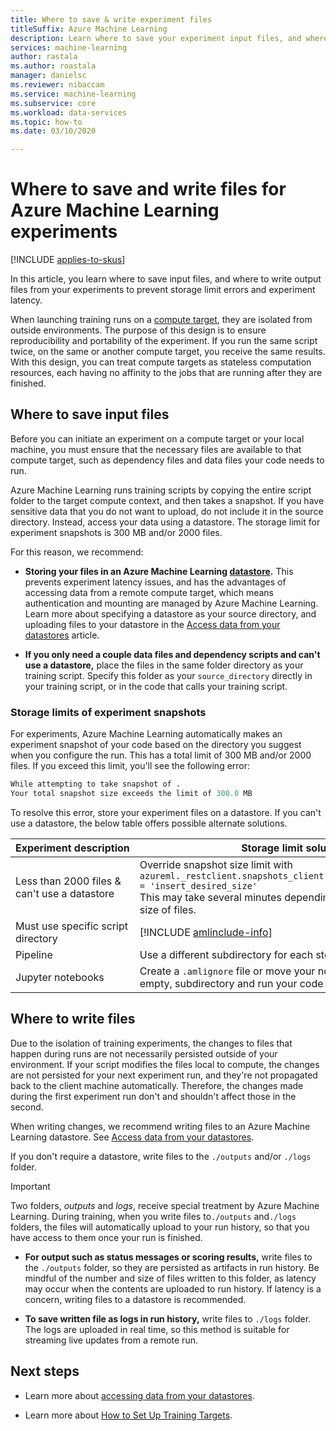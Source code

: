 ```yaml
---
title: Where to save & write experiment files
titleSuffix: Azure Machine Learning
description: Learn where to save your experiment input files, and where to write output files to prevent storage limitation errors and experiment latency.
services: machine-learning
author: rastala
ms.author: roastala
manager: danielsc
ms.reviewer: nibaccam
ms.service: machine-learning
ms.subservice: core
ms.workload: data-services
ms.topic: how-to
ms.date: 03/10/2020

---
```

# Where to save and write files for Azure Machine Learning experiments
[!INCLUDE [applies-to-skus](../../includes/aml-applies-to-basic-enterprise-sku.md)]

In this article, you learn where to save input files, and where to write output files from your experiments to prevent storage limit errors and experiment latency.

When launching training runs on a [compute target](how-to-set-up-training-targets.md), they are isolated from outside environments. The purpose of this design is to ensure reproducibility and portability of the experiment. If you run the same script twice, on the same or another compute target, you receive the same results. With this design, you can treat compute targets as stateless computation resources, each having no affinity to the jobs that are running after they are finished.

## Where to save input files

Before you can initiate an experiment on a compute target or your local machine, you must ensure that the necessary files are available to that compute target, such as dependency files and data files your code needs to run.

Azure Machine Learning runs training scripts by copying the entire script folder to the target compute context, and then takes a snapshot. If you have sensitive data that you do not want to upload, do not include it in the source directory. Instead, access your data using a datastore. The storage limit for experiment snapshots is 300 MB and/or 2000 files.

For this reason, we recommend:

* **Storing your files in an Azure Machine Learning [datastore](https://docs.microsoft.com/python/api/azureml-core/azureml.data?view=azure-ml-py).** This prevents experiment latency issues, and has the advantages of accessing data from a remote compute target, which means authentication and mounting are managed by Azure Machine Learning. Learn more about specifying a datastore as your source directory, and uploading files to your datastore in the [Access data from your datastores](how-to-access-data.md) article.

* **If you only need a couple data files and dependency scripts and can't use a datastore,** place the files in the same folder directory as your training script. Specify this folder as your `source_directory` directly in your training script, or in the code that calls your training script.

<a name="limits"></a>

### Storage limits of experiment snapshots

For experiments, Azure Machine Learning automatically makes an experiment snapshot of your code based on the directory you suggest when you configure the run. This has a total limit of 300 MB and/or 2000 files. If you exceed this limit, you'll see the following error:

```Python
While attempting to take snapshot of .
Your total snapshot size exceeds the limit of 300.0 MB
```

To resolve this error, store your experiment files on a datastore. If you can't use a datastore, the below table offers possible alternate solutions.

Experiment&nbsp;description|Storage limit solution
---|---
Less than 2000 files & can't use a datastore| Override snapshot size limit with <br> `azureml._restclient.snapshots_client.SNAPSHOT_MAX_SIZE_BYTES = 'insert_desired_size'`<br> This may take several minutes depending on the number and size of files.
Must use specific script directory| [!INCLUDE [amlinclude-info](../../includes/machine-learning-amlignore-gitignore.md)]
Pipeline|Use a different subdirectory for each step
Jupyter notebooks| Create a `.amlignore` file or move your notebook into a new, empty, subdirectory and run your code again.

## Where to write files

Due to the isolation of training experiments, the changes to files that happen during runs are not necessarily persisted outside of your environment. If your script modifies the files local to compute, the changes are not persisted for your next experiment run, and they're not propagated back to the client machine automatically. Therefore, the changes made during the first experiment run don't and shouldn't affect those in the second.

When writing changes, we recommend writing files to an Azure Machine Learning datastore. See [Access data from your datastores](how-to-access-data.md).

If you don't require a datastore, write files to the `./outputs` and/or `./logs` folder.

>[!Important]
> Two folders, *outputs* and *logs*, receive special treatment by Azure Machine Learning. During training, when you write files to`./outputs` and`./logs` folders, the files will automatically upload to your run history, so that you have access to them once your run is finished.

* **For output such as status messages or scoring results,** write files to the `./outputs` folder, so they are persisted as artifacts in run history. Be mindful of the number and size of files written to this folder, as latency may occur when the contents are uploaded to run history. If latency is a concern, writing files to a datastore is recommended.

* **To save written file as logs in run history,** write files to `./logs` folder. The logs are uploaded in real time, so this method is suitable for streaming live updates from a remote run.

## Next steps

* Learn more about [accessing data from your datastores](how-to-access-data.md).

* Learn more about [How to Set Up Training Targets](how-to-set-up-training-targets.md).
